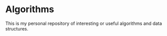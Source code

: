 # Algorithms

This is my personal repository of interesting or useful algorithms and data structures.

